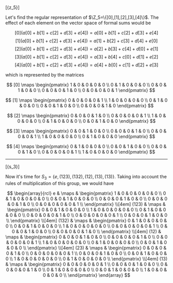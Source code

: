 [{z_5}]

Let's find the regular representation of $\Z_5=\{[0],[1],[2],[3],[4]\}$. The effect of each element on the vector space of formal sums would be

$$[0](a[0]+b[1]+c[2]+d[3]+e[4]) = a[0]+b[1]+c[2]+d[3]+e[4]$$
$$[1](a[0]+b[1]+c[2]+d[3]+e[4]) = a[1]+b[2]+c[3]+d[4]+e[0]$$
$$[2](a[0]+b[1]+c[2]+d[3]+e[4]) = a[2]+b[3]+c[4]+d[0]+e[1]$$
$$[3](a[0]+b[1]+c[2]+d[3]+e[4]) = a[3]+b[4]+c[0]+d[1]+e[2]$$
$$[4](a[0]+b[1]+c[2]+d[3]+e[4]) = a[4]+b[0]+c[1]+d[2]+e[3]$$

which is represented by the matrices

$$
[0] \maps
\begin{pmatrix}
1 & 0 & 0 & 0 & 0 \\
0 & 1 & 0 & 0 & 0 \\
0 & 0 & 1 & 0 & 0 \\
0 & 0 & 0 & 1 & 0 \\
0 & 0 & 0 & 0 & 1 
\end{pmatrix}
$$

$$
[1] \maps
\begin{pmatrix}
0 & 0 & 0 & 0 & 1 \\
1 & 0 & 0 & 0 & 0 \\
0 & 1 & 0 & 0 & 0 \\
0 & 0 & 1 & 0 & 0 \\
0 & 0 & 0 & 1 & 0 
\end{pmatrix}
$$

$$
[2] \maps
\begin{pmatrix}
0 & 0 & 0 & 1 & 0 \\
0 & 0 & 0 & 0 & 1 \\
1 & 0 & 0 & 0 & 0 \\
0 & 1 & 0 & 0 & 0 \\
0 & 0 & 1 & 0 & 0 
\end{pmatrix}
$$

$$
[3] \maps
\begin{pmatrix}
0 & 0 & 1 & 0 & 0 \\
0 & 0 & 0 & 1 & 0 \\
0 & 0 & 0 & 0 & 1 \\
1 & 0 & 0 & 0 & 0 \\
0 & 1 & 0 & 0 & 0 
\end{pmatrix}
$$

$$
[4] \maps
\begin{pmatrix}
0 & 1 & 0 & 0 & 0 \\
0 & 0 & 1 & 0 & 0 \\
0 & 0 & 0 & 1 & 0 \\
0 & 0 & 0 & 0 & 1 \\
1 & 0 & 0 & 0 & 0 
\end{pmatrix}
$$

---

[{s_3}]

Now it's time for $S_3=\{e,(123),(132),(12),(13),(13)\}$. Taking into account the rules of multiplication of this group, we would have

$$
\begin{array}{rcl}
e & \maps &
\begin{pmatrix}
1 & 0 & 0 & 0 & 0 & 0 \\
0 & 1 & 0 & 0 & 0 & 0 \\
0 & 0 & 1 & 0 & 0 & 0 \\
0 & 0 & 0 & 1 & 0 & 0 \\
0 & 0 & 0 & 0 & 1 & 0 \\
0 & 0 & 0 & 0 & 0 & 1 \\
\end{pmatrix}
\\[4em]
(123) & \maps &
\begin{pmatrix}
0 & 0 & 1 & 0 & 0 & 0 \\
1 & 0 & 0 & 0 & 0 & 0 \\
0 & 1 & 0 & 0 & 0 & 0 \\
0 & 0 & 0 & 0 & 1 & 0 \\
0 & 0 & 0 & 0 & 0 & 1 \\
0 & 0 & 0 & 1 & 0 & 0 \\
\end{pmatrix}
\\[4em]
(132) & \maps &
\begin{pmatrix}
0 & 1 & 0 & 0 & 0 & 0 \\
0 & 0 & 1 & 0 & 0 & 0 \\
1 & 0 & 0 & 0 & 0 & 0 \\
0 & 0 & 0 & 0 & 0 & 1 \\
0 & 0 & 0 & 1 & 0 & 0 \\
0 & 0 & 0 & 0 & 1 & 0 \\
\end{pmatrix}
\\[4em]
(12) & \maps &
\begin{pmatrix}
0 & 0 & 0 & 1 & 0 & 0 \\
0 & 0 & 0 & 0 & 1 & 0 \\
0 & 0 & 0 & 0 & 0 & 1 \\
1 & 0 & 0 & 0 & 0 & 0 \\
0 & 1 & 0 & 0 & 0 & 0 \\
0 & 0 & 1 & 0 & 0 & 0 \\
\end{pmatrix}
\\[4em]
(23) & \maps &
\begin{pmatrix}
0 & 0 & 0 & 0 & 1 & 0 \\
0 & 0 & 0 & 0 & 0 & 1 \\
0 & 0 & 0 & 1 & 0 & 0 \\
0 & 0 & 1 & 0 & 0 & 0 \\
1 & 0 & 0 & 0 & 0 & 0 \\
0 & 1 & 0 & 0 & 0 & 0 \\
\end{pmatrix}
\\[4em]
(13) & \maps &
\begin{pmatrix}
0 & 0 & 0 & 0 & 0 & 1 \\
0 & 0 & 0 & 1 & 0 & 0 \\
0 & 0 & 0 & 0 & 1 & 0 \\
0 & 1 & 0 & 0 & 0 & 0 \\
0 & 0 & 1 & 0 & 0 & 0 \\
1 & 0 & 0 & 0 & 0 & 0 \\
\end{pmatrix}
\end{array}
$$